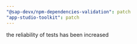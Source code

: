 ```yaml
---
"@sap-devx/npm-dependencies-validation": patch
"app-studio-toolkit": patch
---
```


the reliability of tests has been increased
